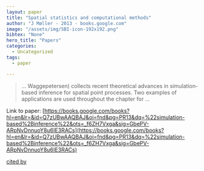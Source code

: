 ```yaml
---
layout: paper
title: "Spatial statistics and computational methods"
author: "J Møller - 2013 - books.google.com"
image: "/assets/img/SBI-icon-192x192.png"
bibtex: "None"
hero_title: "Papers"
categories:
  - Uncategorized
tags:
  - paper

---
```

>… Waggepetersen) collects recent theoretical advances in simulation-based inference for spatial point processes. Two examples of applications are used throughout the chapter for …

Link to paper: [https://books.google.com/books?hl=en&lr=&id=Q7zUBwAAQBAJ&oi=fnd&pg=PR13&dq=%22simulation-based%2Binference%22&ots=_f6ZH7Vxga&sig=GbePV-ARpNvDnnuoY8u6IE3RACs](https://books.google.com/books?hl=en&lr=&id=Q7zUBwAAQBAJ&oi=fnd&pg=PR13&dq=%22simulation-based%2Binference%22&ots=_f6ZH7Vxga&sig=GbePV-ARpNvDnnuoY8u6IE3RACs)

[cited by](https://scholar.google.com/scholar?cites=4302895105772903792&as_sdt=2005&sciodt=0,5&hl=en&num=20)
